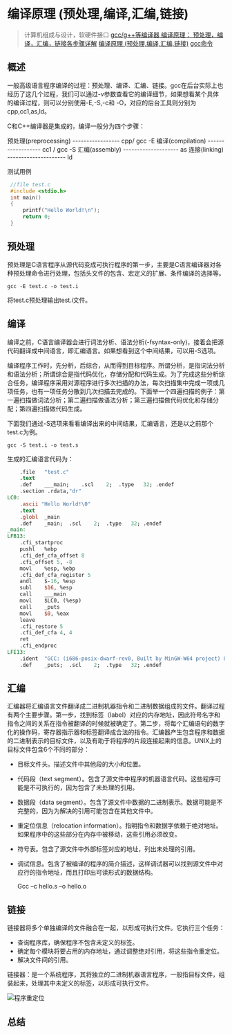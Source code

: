 
# 编译原理 (预处理,编译,汇编,链接)
>计算机组成与设计，软硬件接口
>[gcc/g++等编译器 编译原理： 预处理，编译，汇编，链接各步骤详解](https://blog.csdn.net/elfprincexu/article/details/45043971)
>[编译原理 (预处理,编译,汇编,链接)](https://blog.csdn.net/derkampf/article/details/71597684)
>[gcc命令](https://man.linuxde.net/gcc)

## 概述

一般高级语言程序编译的过程：预处理、编译、汇编、链接。gcc在后台实际上也经历了这几个过程，我们可以通过-v参数查看它的编译细节，如果想看某个具体的编译过程，则可以分别使用-E,-S,-c和 -O，对应的后台工具则分别为cpp,cc1,as,ld。

C和C++编译器是集成的，编译一般分为四个步骤：

预处理(preprocessing)  ----------------- cpp/ gcc -E 
编译(compilation) ------------------ cc1 / gcc -S
汇编(assembly)  -------------------- as
连接(linking) --------------------- ld 

测试用例

~~~c
 //file test.c
 #include <stdio.h>
 int main()
 {
     printf("Hello World!\n");
     return 0;
 }
~~~

## 预处理

预处理是C语言程序从源代码变成可执行程序的第一步，主要是C语言编译器对各种预处理命令进行处理，包括头文件的包含、宏定义的扩展、条件编译的选择等。

    gcc -E test.c -o test.i

将test.c预处理输出test.i文件。


## 编译

编译之前，C语言编译器会进行词法分析、语法分析(-fsyntax-only)，接着会把源代码翻译成中间语言，即汇编语言。如果想看到这个中间结果，可以用-S选项。

编译程序工作时，先分析，后综合，从而得到目标程序。所谓分析，是指词法分析和语法分析；所谓综合是指代码优化，存储分配和代码生成。为了完成这些分析综合任务，编译程序采用对源程序进行多次扫描的办法，每次扫描集中完成一项或几项任务，也有一项任务分散到几次扫描去完成的。下面举一个四遍扫描的例子：第一遍扫描做词法分析；第二遍扫描做语法分析；第三遍扫描做代码优化和存储分配；第四遍扫描做代码生成。 

下面我们通过-S选项来看看编译出来的中间结果，汇编语言，还是以之前那个test.c为例。

    gcc -S test.i -o test.s

生成的汇编语言代码为：

~~~mips
	.file	"test.c"
	.text
	.def	___main;	.scl	2;	.type	32;	.endef
	.section .rdata,"dr"
LC0:
	.ascii "Hello World!\0"
	.text
	.globl	_main
	.def	_main;	.scl	2;	.type	32;	.endef
_main:
LFB13:
	.cfi_startproc
	pushl	%ebp
	.cfi_def_cfa_offset 8
	.cfi_offset 5, -8
	movl	%esp, %ebp
	.cfi_def_cfa_register 5
	andl	$-16, %esp
	subl	$16, %esp
	call	___main
	movl	$LC0, (%esp)
	call	_puts
	movl	$0, %eax
	leave
	.cfi_restore 5
	.cfi_def_cfa 4, 4
	ret
	.cfi_endproc
LFE13:
	.ident	"GCC: (i686-posix-dwarf-rev0, Built by MinGW-W64 project) 8.1.0"
	.def	_puts;	.scl	2;	.type	32;	.endef
~~~

## 汇编

汇编器将汇编语言文件翻译成二进制机器指令和二进制数据组成的文件。翻译过程有两个主要步骤。第一步，找到标签（label）对应的内存地址，因此符号名字和指令之间的关系在指令被翻译的时候就被确定了。第二步，将每个汇编语句的数字化的操作码，寄存器指示器和标签翻译成合法的指令。汇编器产生包含程序和数据的二进制表示的目标文件，以及有助于将程序的片段连接起来的信息。UNIX上的目标文件包含6个不同的部分：

- 目标文件头。描述文件中其他段的大小和位置。
- 代码段（text segment）。包含了源文件中程序的机器语言代码。这些程序可能是不可执行的，因为包含了未处理的引用。
- 数据段（data segment）。包含了源文件中数据的二进制表示。数据可能是不完整的，因为为解决的引用可能包含在其他文件中。
- 重定位信息（relocation information）。指明指令和数据字依赖于绝对地址。如果程序中的这些部分在内存中被移动，这些引用必须改变。
- 符号表。包含了源文件中外部标签对应的地址，列出未处理的引用。
- 调试信息。包含了被编译的程序的简介描述，这样调试器可以找到源文件中对应行的指令地址，而且打印出可读形式的数据结构。

    Gcc –c hello.s –o hello.o

## 链接


链接器将多个单独编译的文件融合在一起，以形成可执行文件。它执行三个任务：

- 查询程序库，确保程序不包含未定义的标签。
- 确定每个模块将要占用的内存地址，通过调整绝对引用，将这些指令重定位。
- 解决文件间的引用。


链接器：是一个系统程序，其将独立的二进制机器语言程序，一般指目标文件，组装起来，处理其中未定义的标签，以形成可执行文件。

![程序重定位](../pic/程序重定位.dio)


## 总结




